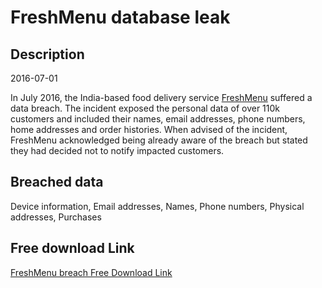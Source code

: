 # FreshMenu database leak

## Description

2016-07-01

In July 2016, the India-based food delivery service <a href="https://www.freshmenu.com/" target="_blank" rel="noopener">FreshMenu</a> suffered a data breach. The incident exposed the personal data of over 110k customers and included their names, email addresses, phone numbers, home addresses and order histories. When advised of the incident, FreshMenu acknowledged being already aware of the breach but stated they had decided not to notify impacted customers.

## Breached data

Device information, Email addresses, Names, Phone numbers, Physical addresses, Purchases

## Free download Link

[FreshMenu breach Free Download Link](https://link-to.net/1229997/779.5903852279398/dynamic/?r=aHR0cHM6Ly93d3cubWVkaWFmaXJlLmNvbS92aWV3L3djUG55c2N1MW5EZk0xSS9mcmVzaG1lbnUuY29tL2ZpbGU=)